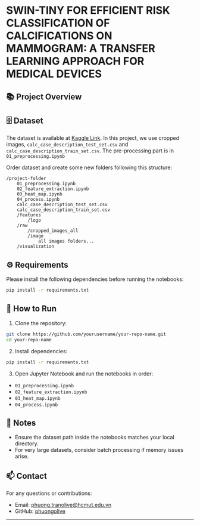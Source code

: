 # SWIN-TINY FOR EFFICIENT RISK CLASSIFICATION OF CALCIFICATIONS ON MAMMOGRAM: A TRANSFER LEARNING APPROACH FOR MEDICAL DEVICES
## 📚 Project Overview


## 🗄️ Dataset
The dataset is available at [Kaggle Link](https://www.kaggle.com/datasets/awsaf49/cbis-ddsm-breast-cancer-image-dataset/data).
In this project, we use cropped images, ``calc_case_description_test_set.csv`` and ``calc_case_description_train_set.csv``. The pre-processing part is in ``01_preprocessing.ipynb``

Order dataset and create some new folders following this structure:

```
/project-folder
    01_preprocessing.ipynb
    02_feature_extraction.ipynb
    03_heat_map.ipynb
    04_process.ipynb
    calc_case_description_test_set.csv
    calc_case_description_train_set.csv
    /features
        /logo
    /raw
        /cropped_images_all
        /image
            all images folders...
    /visualization
```

## ⚙️ Requirements
Please install the following dependencies before running the notebooks:

```bash
pip install -r requirements.txt
```

## 🚀 How to Run

1. Clone the repository:
```bash
git clone https://github.com/yourusername/your-repo-name.git
cd your-repo-name
```

2. Install dependencies:
```bash
pip install -r requirements.txt
```

3. Open Jupyter Notebook and run the notebooks in order:
- `01_preprocessing.ipynb`
- `02_feature_extraction.ipynb`
- `03_heat_map.ipynb`
- `04_process.ipynb`

## 📣 Notes
- Ensure the dataset path inside the notebooks matches your local directory.
- For very large datasets, consider batch processing if memory issues arise.


## 📫 Contact
For any questions or contributions:
- Email: phuong.tranolive@hcmut.edu.vn
- GitHub: [phuongolive](https://github.com/phuongolive)

---
